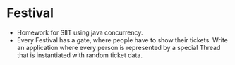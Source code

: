 # Festival
- Homework for SIIT using java concurrency.
- Every Festival has a gate, where people have to show their tickets.  Write an application where every person is represented by a special Thread that is instantiated with random ticket data.
